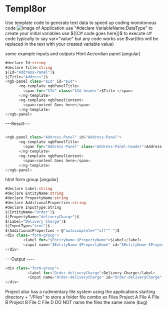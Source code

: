 # Templ8or
Use template code to generate text data to speed up coding monotonous code
![Image of Application](https://i.ibb.co/F4FsJyF/image.png)
use "#declare VariableName:DataType" to create your initial variables
use ${[C# code goes here]}$  to execute c# code typically to say var="value" but any code works
use $var(this will be replaced in the text with your created variable value)


some example inputs and outputs
    Html Accordian panel (angular)
```csharp
#declare Id:string
#declare Title:string
${Id="Address-Panel"}$
${Title="Address"}$
<ngb-panel class="$Id" id="$Id">
      <ng-template ngbPanelTitle>
        <span for="$Id" class="$Id-header">$Title </span>
      </ng-template>
      <ng-template ngbPanelContent>
      	<span>content Goes here</span>
      </ng-template>
</ngb-panel>
```

---Result---
```csharp

<ngb-panel class="Address-Panel" id="Address-Panel">
      <ng-template ngbPanelTitle>
        <span for="Address-Panel" class="Address-Panel-header">Address </span>
      </ng-template>
      <ng-template ngbPanelContent>
      	<span>content Goes here</span>
      </ng-template>
</ngb-panel>
```
  html form group [angular]
  ```csharp
  #declare Label:string
#declare EntityName:string
#declare PropertyName:string
#declare AdditionalProperties:string
#declare InputType:String
${EntityName="Order"}$
${PropertyName="deliveryCharge"}$
${Label="Delivery Charge"}$
${InputType="text"}$
${AdditionalProperties = @"autocomplete=""off"" "}$
<div class="form-group">
          <label for="$EntityName-$PropertyName">$Label</label>
          <input name="$EntityName-$PropertyName" id="$EntityName-$PropertyName" type="$InputType" required class="form-control" [(ngModel)]="$EntityName.$PropertyName" />
</div>
```
---Output ----
```csharp
<div class="form-group">
          <label for="Order-deliveryCharge">Delivery Charge</label>
          <input name="Order-deliveryCharge" id="Order-deliveryCharge" type="text" required class="form-control" [(ngModel)]="Order.deliveryCharge" />
</div>

```
Project also has a rudimentary file system using the applications starting directory + "/Files" to store a folder file combo
ex 
  Files
    Project A
      File A
      File B
     Project B
      File C
      File D
DO NOT name the files the same name (bug)

